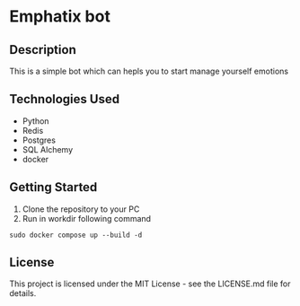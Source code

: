 # Emphatix bot

## Description
This is a simple bot which can hepls you to start manage yourself emotions

## Technologies Used
- Python
- Redis
- Postgres
- SQL Alchemy
- docker

## Getting Started
1. Clone the repository to your PC
2. Run in workdir following command
```
sudo docker compose up --build -d
```
## License
This project is licensed under the MIT License - see the LICENSE.md file for details.
